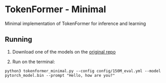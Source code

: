 # TokenFormer - Minimal

Minimal implementation of TokenFormer for inference and learning

## Running

1. Download one of the models on the [original repo](https://github.com/Haiyang-W/TokenFormer?tab=readme-ov-file#-model-zoo)

2. Run on the terminal:

```
python3 tokenformer_minimal.py --config config/150M_eval.yml --model pytorch_model.bin --prompt "Hello, how are you?"
```

